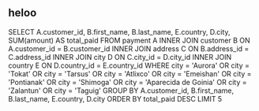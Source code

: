 ## heloo

SELECT A.customer_id,
	B.first_name,
	B.last_name,
	E.country,
	D.city,
	SUM(amount) AS total_paid
FROM payment A
INNER JOIN customer B ON A.customer_id = B.customer_id
INNER JOIN address C ON B.address_id = C.address_id
INNER JOIN city D ON C.city_id = D.city_id
INNER JOIN country E ON D.country_id = E.country_id 
WHERE city = 'Aurora'
	OR city = 'Tokat'
	OR city = 'Tarsus'
	OR city = 'Atlixco'
	OR city = 'Emeishan'
	OR city = 'Pontianak'
	OR city = 'Shimoga'
	OR city = 'Aparecida de Goinia'
	OR city = 'Zalantun'
	OR city = 'Taguig'
GROUP BY A.customer_id,
	B.first_name,
	B.last_name,
	E.country,
	D.city
ORDER BY total_paid DESC
LIMIT 5
